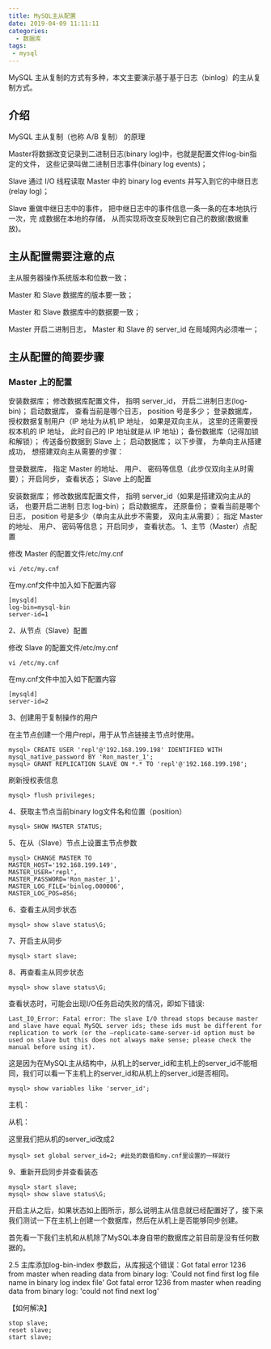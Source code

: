 ```yaml
---
title: MySQL主从配置
date: 2019-04-09 11:11:11
categories:
  - 数据库
tags:
 - mysql
---
```


MySQL 主从复制的方式有多种，本文主要演示基于基于日志（binlog）的主从复制方式。
<!-- more -->

## 介绍
MySQL 主从复制（也称 A/B 复制） 的原理

Master将数据改变记录到二进制日志(binary log)中，也就是配置文件log-bin指定的文件， 
这些记录叫做二进制日志事件(binary log events)；

Slave 通过 I/O 线程读取 Master 中的 binary log events 并写入到它的中继日志(relay log)；

Slave 重做中继日志中的事件， 把中继日志中的事件信息一条一条的在本地执行一次，完 
成数据在本地的存储， 从而实现将改变反映到它自己的数据(数据重放)。

## 主从配置需要注意的点

主从服务器操作系统版本和位数一致；

Master 和 Slave 数据库的版本要一致；

Master 和 Slave 数据库中的数据要一致；

Master 开启二进制日志， Master 和 Slave 的 server_id 在局域网内必须唯一；

## 主从配置的简要步骤 
### Master 上的配置
安装数据库；
修改数据库配置文件， 指明 server_id， 开启二进制日志(log-bin)；
启动数据库， 查看当前是哪个日志， position 号是多少；
登录数据库， 授权数据复制用户（IP 地址为从机 IP 地址， 如果是双向主从， 这里的还需要授权本机的 IP 地址， 此时自己的 IP 地址就是从 IP 地址)；
备份数据库（记得加锁和解锁）；
传送备份数据到 Slave 上；
启动数据库；
以下步骤， 为单向主从搭建成功， 想搭建双向主从需要的步骤：

登录数据库， 指定 Master 的地址、 用户、 密码等信息（此步仅双向主从时需要）；
开启同步， 查看状态；
Slave 上的配置

安装数据库；
修改数据库配置文件， 指明 server_id（如果是搭建双向主从的话， 也要开启二进制 
日志 log-bin）；
启动数据库， 还原备份；
查看当前是哪个日志， position 号是多少（单向主从此步不需要， 双向主从需要）；
指定 Master 的地址、 用户、 密码等信息；
开启同步， 查看状态。
1、主节（Master）点配置

修改 Master 的配置文件/etc/my.cnf
```
vi /etc/my.cnf
```

在my.cnf文件中加入如下配置内容

```
[mysqld]
log-bin=mysql-bin
server-id=1
```





2、从节点（Slave）配置

修改 Slave 的配置文件/etc/my.cnf
```
vi /etc/my.cnf
```

在my.cnf文件中加入如下配置内容
```
[mysqld]
server-id=2
```
3、创建用于复制操作的用户

在主节点创建一个用户repl，用于从节点链接主节点时使用。

```
mysql> CREATE USER 'repl'@'192.168.199.198' IDENTIFIED WITH mysql_native_password BY 'Ron_master_1';
mysql> GRANT REPLICATION SLAVE ON *.* TO 'repl'@'192.168.199.198';
```

刷新授权表信息

```
mysql> flush privileges;
```

4、获取主节点当前binary log文件名和位置（position）

```
mysql> SHOW MASTER STATUS;
```

 
5、在从（Slave）节点上设置主节点参数
```
mysql> CHANGE MASTER TO
MASTER_HOST='192.168.199.149',
MASTER_USER='repl',
MASTER_PASSWORD='Ron_master_1',
MASTER_LOG_FILE='binlog.000006',
MASTER_LOG_POS=856;
```

6、查看主从同步状态
```
mysql> show slave status\G;
```

7、开启主从同步
```
mysql> start slave;
```

8、再查看主从同步状态
```
mysql> show slave status\G;
```

查看状态时，可能会出现I/O任务启动失败的情况，即如下错误:
```
Last_IO_Error: Fatal error: The slave I/O thread stops because master and slave have equal MySQL server ids; these ids must be different for replication to work (or the –replicate-same-server-id option must be used on slave but this does not always make sense; please check the manual before using it).
```

这是因为在MySQL主从结构中，从机上的server_id和主机上的server_id不能相同，我们可以看一下主机上的server_id和从机上的server_id是否相同。
```
mysql> show variables like 'server_id'; 
```

主机： 
 

从机： 
 

这里我们把从机的server_id改成2
```
mysql> set global server_id=2; #此处的数值和my.cnf里设置的一样就行 
```

9、重新开启同步并查看装态
```
mysql> start slave;
mysql> show slave status\G;
```


开启主从之后，如果状态如上图所示，那么说明主从信息就已经配置好了，接下来我们测试一下在主机上创建一个数据库，然后在从机上是否能够同步创建。

首先看一下我们主机和从机除了MySQL本身自带的数据库之前目前是没有任何数据的。 
 
 
 2.5 主库添加log-bin-index 参数后，从库报这个错误：Got fatal error 1236 from master when reading data from binary log: 'Could not find first log file name in binary log index file'
Got fatal error 1236 from master when reading data from binary log: 'could not find next log'

【如何解决】
```
stop slave;
reset slave;
start slave;
```

